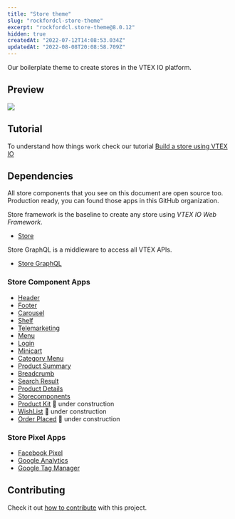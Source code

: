 ```yaml
---
title: "Store theme"
slug: "rockfordcl-store-theme"
excerpt: "rockfordcl.store-theme@8.0.12"
hidden: true
createdAt: "2022-07-12T14:08:53.034Z"
updatedAt: "2022-08-08T20:08:58.709Z"
---
```

Our boilerplate theme to create stores in the VTEX IO platform.

## Preview
![](https://user-images.githubusercontent.com/1354492/63937047-e8d81c80-ca37-11e9-86fc-61e88847bbfb.png)

## Tutorial
To understand how things work check our tutorial [Build a store using VTEX IO](https://help.vtex.com/en/tracks/build-a-store-using-vtex-io)

## Dependencies
All store components that you see on this document are open source too. Production ready, you can found those apps in this GitHub organization. 
 
Store framework is the baseline to create any store using _VTEX IO Web Framework_.
- [Store](https://github.com/vtex-apps/store/blob/master/README.md)

Store GraphQL is a middleware to access all VTEX APIs.
- [Store GraphQL](https://github.com/vtex-apps/store-graphql/blob/master/README.md)

### Store Component Apps 
- [Header](https://github.com/vtex-apps/store-header/blob/master/README.md)
- [Footer](https://github.com/vtex-apps/store-footer/blob/master/README.md)
- [Carousel](https://github.com/vtex-apps/carousel/blob/master/README.md)
- [Shelf](https://github.com/vtex-apps/shelf/blob/master/README.md)
- [Telemarketing](https://github.com/vtex-apps/telemarketing/blob/master/README.md)
- [Menu](https://github.com/vtex-apps/menu/blob/master/README.md)
- [Login](https://github.com/vtex-apps/login/blob/master/README.md)
- [Minicart](https://github.com/vtex-apps/minicart/blob/master/README.md)
- [Category Menu](https://github.com/vtex-apps/category-menu/blob/master/README.md)
- [Product Summary](https://github.com/vtex-apps/product-summary/blob/master/README.md)
- [Breadcrumb](https://github.com/vtex-apps/breadcrumb/blob/master/README.md)
- [Search Result](https://github.com/vtex-apps/search-result/blob/master/README.md)
- [Product Details](https://github.com/vtex-apps/product-details/blob/master/README.md)
- [Storecomponents](https://github.com/vtex-apps/store-components/blob/master/README.md)
- [Product Kit](https://github.com/vtex-apps/product-kit/blob/master/README.md) :construction: under construction
- [WishList](https://github.com/vtex-apps/wishlist/blob/master/README.md)  :construction: under construction
- [Order Placed](https://github.com/vtex-apps/order-placed/blob/master/README.md) :construction: under construction

### Store Pixel Apps
 
 - [Facebook Pixel](https://github.com/vtex-apps/facebook-pixel/blob/master/README.md)
 - [Google Analytics](https://github.com/vtex-apps/google-analytics/blob/master/README.md)
 - [Google Tag Manager](https://github.com/vtex-apps/google-tag-manager/blob/master/README.md)

## Contributing

Check it out [how to contribute](https://github.com/vtex-apps/awesome-io#contributing) with this project.